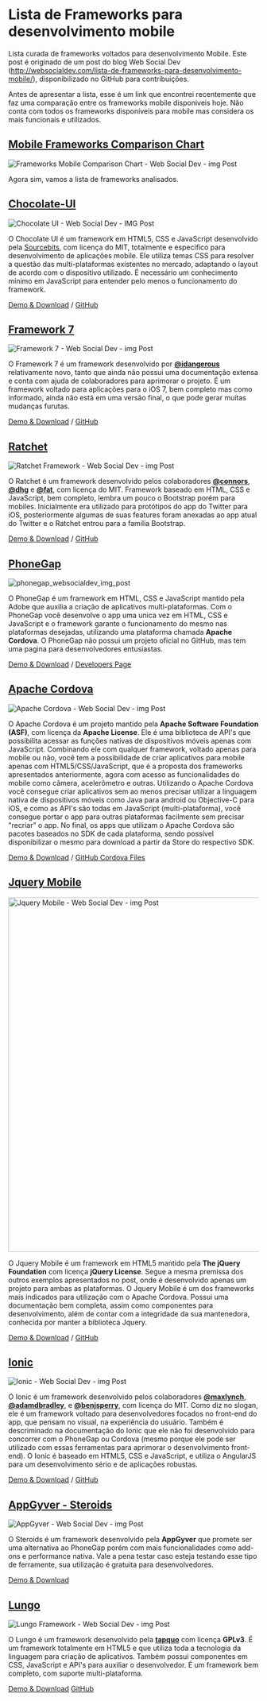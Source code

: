 Lista de Frameworks para desenvolvimento mobile
===============================================

Lista curada de frameworks voltados para desenvolvimento Mobile.
Este post é originado de um post do blog Web Social Dev (http://websocialdev.com/lista-de-frameworks-para-desenvolvimento-mobile/), disponibilizado no GitHub para contribuições.

Antes de apresentar a lista, esse é um link que encontrei recentemente que faz uma comparação entre os frameworks mobile disponiveis hoje. Não conta com todos os frameworks disponíveis para mobile mas considera os mais funcionais e utilizados.

<h2><a href="http://mobile-frameworks-comparison-chart.com/">Mobile Frameworks Comparison Chart</a></h2>

<img src="http://websocialdev.com/wp-content/uploads/2014/04/frameworksmobilecomparison_websocialdev_img_post.png" alt="Frameworks Mobile Comparison Chart - Web Social Dev - img Post" class="alignnone size-full wp-image-1410" />

Agora sim, vamos a lista de frameworks analisados.

<h2><a href="http://chocolatechip-ui.com/">Chocolate-UI</a></h2>

<img src="http://websocialdev.com/wp-content/uploads/2014/04/chocolateui_websocialdev_img_post.png" alt="Chocolate UI - Web Social Dev - IMG Post" class="alignnone size-full wp-image-1375" />

O Chocolate UI é um framework em HTML5, CSS e JavaScript desenvolvido pela <a href="http://www.sourcebits.com/">Sourcebits</a>, com licença do MIT, totalmente e especifico para desenvolvimento de aplicações mobile. Ele utiliza temas CSS para resolver a questão das multi-plataformas existentes no mercado, adaptando o layout de acordo com o dispositivo utilizado. É necessário um conhecimento minimo em JavaScript para entender pelo menos o funcionamento do framework.

<a href="http://chocolatechip-ui.com/" class="button">Demo & Download</a> / <a href="https://github.com/sourcebitsllc/chocolatechip-ui" class="button">GitHub</a>

<h2><a href="http://www.idangero.us/framework7">Framework 7</a></h2>

<img src="http://websocialdev.com/wp-content/uploads/2014/04/framework7_websocialdev_img_post.png" alt="Framework 7 - Web Social Dev - img Post" class="alignnone size-full wp-image-1386" />

O Framework 7 é um framework desenvolvido por <a href="http://twitter.com/idangerous"><strong>@idangerous</strong></a> relativamente novo, tanto que ainda não possui uma documentação extensa e conta com ajuda de colaboradores para aprimorar o projeto. É um framework voltado para aplicações para o iOS 7, bem completo mas como informado, ainda não está em uma versão final, o que pode gerar muitas mudanças furutas.

<a href="http://www.idangero.us/framework7" class="button">Demo & Download</a> / <a href="https://github.com/nolimits4web/framework7/" class="button">GitHub</a>

<h2><a href="http://goratchet.com/">Ratchet</a></h2>

<img src="http://websocialdev.com/wp-content/uploads/2014/04/ratchetframework_websocialdev_img_post.png" alt="Ratchet Framework - Web Social Dev - img Post" class="alignnone size-full wp-image-1388" />

O Ratchet é um framework desenvolvido pelos colaboradores <a href="https://twitter.com/connors"><strong>@connors</strong></a>, <a href="https://twitter.com/dhg"><strong>@dhg</strong></a> e <a href="https://twitter.com/fat"><strong>@fat</strong></a>, com licença do MIT. Framework baseado em HTML, CSS e JavaScript, bem completo, lembra um pouco o Bootstrap porém para mobiles. Inicialmente era utilizado para protótipos do app do Twitter para iOS, posteriormente algumas de suas features foram anexadas ao app atual do Twitter e o Ratchet entrou para a familia Bootstrap.

<a href="http://goratchet.com/" class="button">Demo & Download</a> / <a href="https://github.com/twbs/ratchet" class="button">GitHub</a>

<h2><a href="http://phonegap.com/">PhoneGap</a></h2>

<img src="http://websocialdev.com/wp-content/uploads/2014/04/phonegap_websocialdev_img_post.png" alt="phonegap_websocialdev_img_post" class="alignnone size-full wp-image-1394" />

O PhoneGap é um framework em HTML, CSS e JavaScript mantido pela Adobe que auxilia a criação de aplicativos multi-plataformas. Com o PhoneGap você desenvolve o app uma unica vez em HTML, CSS e JavaScript e o framework garante o funcionamento do mesmo nas plataformas desejadas, utilizando uma plataforma chamada <strong>Apache Cordova</strong>. O PhoneGap não possui um projeto oficial no GitHub, mas tem uma pagina para desenvolvedores entusiastas.

<a href="http://phonegap.com/" class="button">Demo & Download</a> / <a href="http://people.phonegap.com/" class="button">Developers Page</a>

<h2><a href="https://cordova.apache.org">Apache Cordova</a></h2>

<img src="http://websocialdev.com/wp-content/uploads/2014/04/apachecordova_websocialdev_img_post.png" alt="Apache Cordova - Web Social Dev - img Post" class="alignnone size-full wp-image-1397" />

O Apache Cordova é um projeto mantido pela <strong>Apache Software Foundation (ASF)</strong>, com licença da <strong>Apache License</strong>. Ele é uma biblioteca de API's que possibilita acessar as funções nativas de dispositivos móveis apenas com JavaScript. Combinando ele com qualquer framework, voltado apenas para mobile ou não, você tem a possibilidade de criar aplicativos para mobile apenas com HTML5/CSS/JavaScript, que é a proposta dos frameworks apresentados anteriormente, agora com acesso as funcionalidades do mobile como câmera, acelerômetro e outras. Utilizando o Apache Cordova você consegue criar aplicativos sem ao menos precisar utilizar a linguagem nativa de dispositivos móveis como Java para android ou Objective-C para iOS, e como as API's são todas em JavaScript (multi-plataforma), você consegue portar o app para outras plataformas facilmente sem precisar "recriar" o app. No final, os apps que utilizam o Apache Cordova são pacotes baseados no SDK de cada plataforma, sendo possível disponibilizar o mesmo para download a partir da Store do respectivo SDK.

<a href="https://cordova.apache.org/" class="button">Demo & Download</a> / <a href="https://github.com/apache?query=cordova" class="button">GitHub Cordova Files</a>

<h2><a href="http://jquerymobile.com/">Jquery Mobile</a></h2>

<img src="http://websocialdev.com/wp-content/uploads/2014/04/jquerymobile_websocialdev_img_post.png" alt="Jquery Mobile - Web Social Dev - img Post" width="1308" height="714" class="alignnone size-full wp-image-1408" />

O Jquery Mobile é um framework em HTML5 mantido pela <strong>The jQuery Foundation</strong> com licença <strong>jQuery License</strong>. Segue a mesma premissa dos outros exemplos apresentados no post, onde é desenvolvido apenas um projeto para ambas as plataformas. O Jquery Mobile é um dos frameworks mais indicados para utilização com o Apache Cordova. Possui uma documentação bem completa, assim como componentes para desenvolvimento, além de contar com a integridade da sua mantenedora, conhecida por manter a biblioteca Jquery.

<a href="http://jquerymobile.com/" class="button">Demo & Download</a> / <a href="https://github.com/jquery/jquery-mobile" class="button">GitHub</a>

<h2><a href="http://ionicframework.com/">Ionic</a></h2>

<img src="http://websocialdev.com/wp-content/uploads/2014/04/ionicframework_websocialdev_img_post.png" alt="Ionic - Web Social Dev - img Post" class="alignnone size-full wp-image-1391" />

O Ionic é um framework desenvolvido pelos colaboradores <a href="https://twitter.com/maxlynch"><strong>@maxlynch</strong></a>, <a href="https://twitter.com/adamdbradley"><strong>@adamdbradley</strong></a>, e <a href="https://twitter.com/benjsperry"><strong>@benjsperry</strong></a>, com licença do MIT. Como diz no slogan, ele é um framework voltado para desenvolvedores focados no front-end do app, que pensam no visual, na experiência do usuário. Também é descriminado na documentação do Ionic que ele não foi desenvolvido para concorrer com o PhoneGap ou Cordova (mesmo porque ele pode ser utilizado com essas ferramentas para aprimorar o desenvolvimento front-end). O Ionic é baseado em HTML5, CSS e JavaScript, e utiliza o AngularJS para um desenvolvimento sério e de aplicações robustas.

<a href="http://ionicframework.com/" class="button">Demo & Download</a> / <a href="https://github.com/driftyco/ionic" class="button">GitHub</a>

<h2><a href="http://www.appgyver.com/">AppGyver - Steroids</a></h2>

<img src="http://websocialdev.com/wp-content/uploads/2014/04/appgyver_websocialdev_img_post.png" alt="AppGyver - Web Social Dev - img Post" class="alignnone size-full wp-image-1472" />

O Steroids é um framework desenvolvido pela <strong>AppGyver</strong> que promete ser uma alternativa ao PhoneGap porém com mais funcionalidades como add-ons e performance nativa. Vale a pena testar caso esteja testando esse tipo de ferramente, sua utilização é gratuita para desenvolvedores.

<a href="http://www.appgyver.com/">Demo & Download</a>

<h2><a href="http://lungo.tapquo.com/">Lungo</a></h2>

<img src="http://websocialdev.com/wp-content/uploads/2014/04/lungoframework_websocialdev_img_post.png" alt="Lungo Framework - Web Social Dev - img Post" class="alignnone size-full wp-image-1481" />

O Lungo é um framework desenvolvido pela <a href="http://tapquo.com/"><strong>tapquo</strong></a> com licença <strong>GPLv3</strong>. É um framework totalmente em HTML5 e que utiliza toda a tecnologia da linguagem para criação de aplicativos. Também possui componentes em CSS, JavaScript e API's para auxiliar o desenvolvedor. É um framework bem completo, com suporte multi-plataforma.

<a href="http://lungo.tapquo.com/" class="button">Demo & Download</a> <a href="https://github.com/tapquo/Lungo.js" class="button">GitHub</a>
